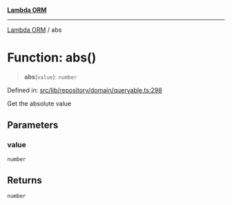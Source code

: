 [**Lambda ORM**](../README.md)

***

[Lambda ORM](../README.md) / abs

# Function: abs()

> **abs**(`value`): `number`

Defined in: [src/lib/repository/domain/queryable.ts:298](https://github.com/lambda-orm/lambdaorm-base/blob/54d568062b637a6aed5442a048b140146d1f573b/src/lib/repository/domain/queryable.ts#L298)

Get the absolute value

## Parameters

### value

`number`

## Returns

`number`
